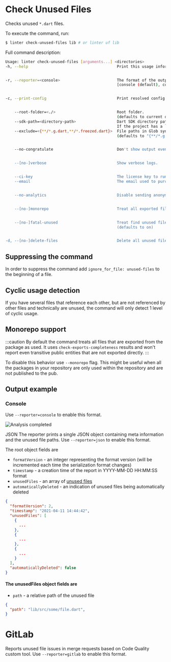 # Check Unused Files
Checks unused `*.dart` files.

To execute the command, run:
```sh
$ linter check-unused-files lib # or linter uf lib
```
Full command description:
```sh
Usage: linter check-unused-files [arguments...] <directories>
-h, --help                                       Print this usage information.


-r, --reporter=<console>                         The format of the output of the analysis.
                                                 [console (default), codeclimate, json, gitlab]


-c, --print-config                               Print resolved config.


    --root-folder=<./>                           Root folder.
                                                 (defaults to current directory)
    --sdk-path=<directory-path>                  Dart SDK directory path.
                                                 If the project has a `.fvm/flutter_sdk` symlink, it will be used if the SDK is not found.
    --exclude=<{**/*.g.dart,**/*.freezed.dart}>  File paths in Glob syntax to be exclude.
                                                 (defaults to "{**/*.g.dart,**/*.freezed.dart}")


    --no-congratulate                            Don't show output even when there are no issues.


    --[no-]verbose                               Show verbose logs.


    --ci-key                                     The license key to run on CI server. Can be provided via DCL_CI_KEY env variable.
    --email                                      The email used to purchase the license. Can be provided via DCL_EMAIL env variable.


    --no-analytics                               Disable sending anonymous usage statistics.


    --[no-]monorepo                              Treat all exported files as unused by default.


    --[no-]fatal-unused                          Treat find unused file as fatal.
                                                 (defaults to on)


-d, --[no-]delete-files                          Delete all unused files.

```
## Suppressing the command
In order to suppress the command add `ignore_for_file: unused-files` to the beginning of a file.

## Cyclic usage detection
If you have several files that reference each other, but are not referenced by other files and technically are unused, the command will only detect 1 level of cyclic usage.

## Monorepo support
:::caution
By default the command treats all files that are exported from the package as used. It uses `check-exports-completeness` results and won't report even transitive public entities that are not exported directly.
:::

To disable this behavior use `--monorepo` flag. This might be useful when all the packages in your repository are only used within the repository and are not published to the pub.

## Output example
### Console
Use `--reporter=console` to enable this format.

![Analysis completed](/static/cli/analysis-completed-files.png)

JSON
The reporter prints a single JSON object containing meta information and the unused file paths. Use `--reporter=json` to enable this format.

The root object fields are
- `formatVersion` - an integer representing the format version (will be incremented each time the serialization format changes)
- `timestamp` - a creation time of the report in YYYY-MM-DD HH:MM:SS format
- `unusedFiles` - an array of [unused files](#the-unusedfiles-object-fields-are)
- `automaticallyDeleted` - an indication of unused files being automatically deleted

```json
{
  "formatVersion": 2,
  "timestamp": "2021-04-11 14:44:42",
  "unusedFiles": [
    {
      ...
    },
    {
      ...
    },
    {
      ...
    }
  ],
  "automaticallyDeleted": false
}
```
#### The unusedFiles object fields are
- `path` - a relative path of the unused file
```json
{
  "path": "lib/src/some/file.dart",
}
```
# GitLab
Reports unused file issues in merge requests based on Code Quality custom tool. Use `--reporter=gitlab` to enable this format.
